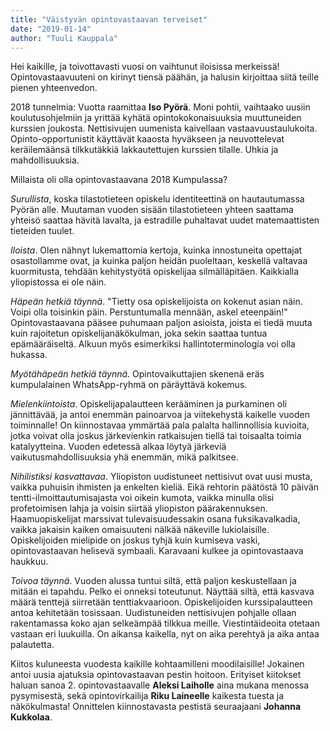 ```yaml
---
title: "Väistyvän opintovastaavan terveiset"
date: "2019-01-14"
author: "Tuuli Kauppala"
---
```


Hei kaikille, ja toivottavasti vuosi on vaihtunut iloisissa merkeissä! Opintovastaavuuteni on kirinyt tiensä päähän, ja halusin kirjoittaa siitä teille pienen yhteenvedon.

2018 tunnelmia: Vuotta raamittaa **Iso Pyörä**. Moni pohtii, vaihtaako uusiin koulutusohjelmiin ja yrittää kyhätä opintokokonaisuuksia muuttuneiden kurssien joukosta. Nettisivujen uumenista kaivellaan vastaavuustaulukoita. Opinto-opportunistit käyttävät kaaosta hyväkseen ja neuvottelevat keräilemäänsä tilkkutäkkiä lakkautettujen kurssien tilalle. Uhkia ja mahdollisuuksia.

Millaista oli olla opintovastaavana 2018 Kumpulassa?

_Surullista_, koska tilastotieteen opiskelu identiteettinä on hautautumassa Pyörän alle. Muutaman vuoden sisään tilastotieteen yhteen saattama yhteisö saattaa hävitä lavalta, ja estradille puhaltavat uudet matemaattisten tieteiden tuulet.

_Iloista_. Olen nähnyt lukemattomia kertoja, kuinka innostuneita opettajat osastollamme ovat, ja kuinka paljon heidän puoleltaan, keskellä valtavaa kuormitusta, tehdään kehitystyötä opiskelijaa silmälläpitäen. Kaikkialla yliopistossa ei ole näin.

_Häpeän hetkiä täynnä_. "Tietty osa opiskelijoista on kokenut asian näin. Voipi olla toisinkin päin. Perstuntumalla mennään, askel eteenpäin!" Opintovastaavana pääsee puhumaan paljon asioista, joista ei tiedä muuta kuin rajoitetun opiskelijanäkökulman, joka sekin saattaa tuntua epämääräiseltä. Alkuun myös esimerkiksi hallintoterminologia voi olla hukassa.

_Myötähäpeän hetkiä täynnä_. Opintovaikuttajien skenenä eräs kumpulalainen WhatsApp-ryhmä on päräyttävä kokemus.

_Mielenkiintoista_. Opiskelijapalautteen kerääminen ja purkaminen oli jännittävää, ja antoi enemmän painoarvoa ja viitekehystä kaikelle vuoden toiminnalle! On kiinnostavaa ymmärtää pala palalta hallinnollisia kuvioita, jotka voivat olla joskus järkevienkin ratkaisujen tiellä tai toisaalta toimia katalyytteina. Vuoden edetessä alkaa löytyä järkeviä vaikutusmahdollisuuksia yhä enemmän, mikä palkitsee.

_Nihilistiksi kasvattavaa_. Yliopiston uudistuneet nettisivut ovat uusi musta, vaikka puhuisin ihmisten ja enkelten kieliä. Eikä rehtorin päätöstä 10 päivän tentti-ilmoittautumisajasta voi oikein kumota, vaikka minulla olisi profetoimisen lahja ja voisin siirtää yliopiston päärakennuksen. Haamuopiskelijat marssivat tulevaisuudessakin osana fuksikavalkadia, vaikka jakaisin kaiken omaisuuteni nälkää näkeville lukiolaisille. Opiskelijoiden mielipide on joskus tyhjä kuin kumiseva vaski, opintovastaavan helisevä symbaali. Karavaani kulkee ja opintovastaava haukkuu.

_Toivoa täynnä_. Vuoden alussa tuntui siltä, että paljon keskustellaan ja mitään ei tapahdu. Pelko ei onneksi toteutunut. Näyttää siltä, että kasvava määrä tenttejä siirretään tenttiakvaarioon. Opiskelijoiden kurssipalautteen antoa kehitetään tosissaan. Uudistuneiden nettisivujen pohjalle ollaan rakentamassa koko ajan selkeämpää tilkkua meille. Viestintäideoita otetaan vastaan eri luukuilla. On aikansa kaikella, nyt on aika perehtyä ja aika antaa palautetta.

Kiitos kuluneesta vuodesta kaikille kohtaamilleni moodilaisille! Jokainen antoi uusia ajatuksia opintovastaavan pestin hoitoon. Erityiset kiitokset haluan sanoa 2. opintovastaavalle **Aleksi Laiholle** aina mukana menossa pysymisestä, sekä opintovirkailija **Riku Laineelle** kaikesta tuesta ja näkökulmasta! Onnittelen kiinnostavasta pestistä seuraajaani **Johanna Kukkolaa**.
